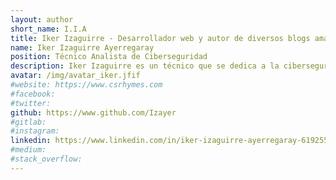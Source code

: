 ```yaml
---
layout: author
short_name: I.I.A
title: Iker Izaguirre - Desarrollador web y autor de diversos blogs amante del deporte.
name: Iker Izaguirre Ayerregaray
position: Técnico Analista de Ciberseguridad
description: Iker Izaguirre es un técnico que se dedica a la ciberseguridad y a escribir blogs a tiempo parcial.
avatar: /img/avatar_iker.jfif
#website: https://www.csrhymes.com
#facebook:
#twitter:
github: https://www.github.com/Izayer
#gitlab:
#instagram:
linkedin: https://www.linkedin.com/in/iker-izaguirre-ayerregaray-619255138/
#medium:
#stack_overflow:
---
```

